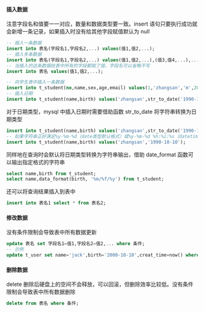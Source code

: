 #### 插入数据

注意字段名和值要一一对应，数量和数据类型要一致。insert 语句只要执行成功就会新增一条记录，如果插入时没有给其他字段赋值默认为 null

```sql
-- 插入一条数据
insert into 表名(字段名1,字段名2,...) values(值1,值2,...);
-- 插入多条数据
insert into 表名(字段名1,字段名2,...) values(值1,值2,...),(值3,值4,...),...;
-- 当插入的这条数据给表中所有的字段都赋了值，字段名可以省略不写
insert into 表名 values(值1,值2,...);

-- 向学生表中插入一条数据
insert into t_student(no,name,sex,age,email) values(1,'zhangsan','m',20,'12345@qq.com');
-- 插入日期
insert into t_student(name,birth) values('zhangsan',str_to_date('1990-10-10 09:23:45','%y-%m-%d %h:%i:%s'));
```

对于日期类型，mysql 中插入日期时需要借助函数 str_to_date 将字符串转换为日期类型

```sql
insert into t_student(name,birth) values('zhangsan',str_to_date('1990-10-10 09:23:45','%y-%m-%d %h:%i:%s'));
-- 如果字符串正好满足%y-%m-%d（date类型默认格式）或%y-%m-%d %h:%i:%s（datetime类型默认格式），insert语句会自动将其转换为日期类型
insert into t_student(name,birth) values('zhangsan','1990-10-10');
```

同样地在查询时会默认将日期类型转换为字符串输出，借助 date_format 函数可以输出指定格式的字符串

```sql
select name,birth from t_student;
select name,data_format(birth, '%m/%f/%y') from t_student;
```

还可以将查询结果插入到表中

```sql
insert into 表名1 select * from 表名2;
```

#### 修改数据

没有条件限制会导致表中所有数据更新

```sql
update 表名 set 字段名1=值1,字段名2=值2,... where 条件;
-- 示例
update t_user set name='jack',birth='2000-10-10',creat_time=now() where id = 2;
```

#### 删除数据

delete 删除后硬盘上的空间不会释放，可以回滚，但删除效率比较低。没有条件限制会导致表中所有数据删除

```sql
delete from 表名 where 条件;
```
